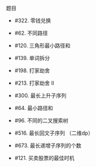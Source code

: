 题目


- #322. 零钱兑换
- #62. 不同路径


- #120. 三角形最小路径和
- #139. 单词拆分
- #198. 打家劫舍
- #213. 打家劫舍 II

- #300. 最长上升子序列
- #64. 最小路径和
- #96. 不同的二叉搜索树
- #516. 最长回文子序列  （二维dp）


- #673. 最长递增子序列的个数



- #121. 买卖股票的最佳时机
